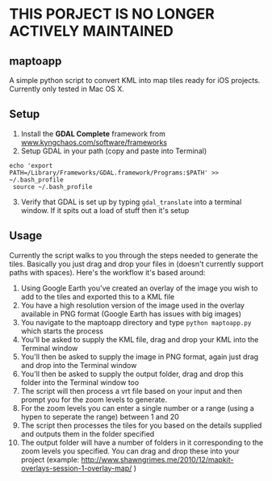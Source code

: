 THIS PORJECT IS NO LONGER ACTIVELY MAINTAINED
=============================================


maptoapp
--------

A simple python script to convert KML into map tiles ready for iOS projects. Currently only tested in Mac OS X.


Setup
-----
1. Install the **GDAL Complete** framework from www.kyngchaos.com/software/frameworks
2. Setup GDAL in your path (copy and paste into Terminal)

<code>echo 'export PATH=/Library/Frameworks/GDAL.framework/Programs:$PATH' >> ~/.bash_profile<br>
source ~/.bash_profile</code>

3. Verify that GDAL is set up by typing `gdal_translate` into a terminal window. If it spits out a load of stuff then it's setup

Usage
-----
Currently the script walks to you through the steps needed to generate the tiles. Basically you just drag and drop your files in (doesn't currently support paths with spaces). Here's the workflow it's based around:

1. Using Google Earth you've created an overlay of the image you wish to add to the tiles and exported this to a KML file
2. You have a high resolution version of the image used in the overlay available in PNG format (Google Earth has issues with big images)
3. You navigate to the maptoapp directory and type `python maptoapp.py` which starts the process
4. You'll be asked to supply the KML file, drag and drop your KML into the Terminal window
5. You'll then be asked to supply the image in PNG format, again just drag and drop into the Terminal window
6. You'll then be asked to supply the output folder, drag and drop this folder into the Terminal window too
7. The script will then process a vrt file based on your input and then prompt you for the zoom levels to generate.
8. For the zoom levels you can enter a single number or a range (using a hypen to seperate the range) between 1 and 20
9. The script then processes the tiles for you based on the details supplied and outputs them in the folder specified
10. The output folder will have a number of folders in it corresponding to the zoom levels you specified. You can drag and drop these into your project (example: http://www.shawngrimes.me/2010/12/mapkit-overlays-session-1-overlay-map/ )
